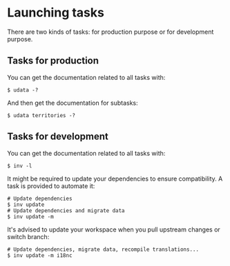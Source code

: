 # Launching tasks

There are two kinds of tasks: for production purpose or for development purpose.

## Tasks for production

You can get the documentation related to all tasks with:

```shell
$ udata -?
```

And then get the documentation for subtasks:

```shell
$ udata territories -?
```


## Tasks for development

You can get the documentation related to all tasks with:

```shell
$ inv -l
```

It might be required to update your dependencies to ensure compatibility.
A task is provided to automate it:

```shell
# Update dependencies
$ inv update
# Update dependencies and migrate data
$ inv update -m
```

It's advised to update your workspace when you pull upstream changes or switch branch:

```shell
# Update dependencies, migrate data, recompile translations...
$ inv update -m i18nc
```

